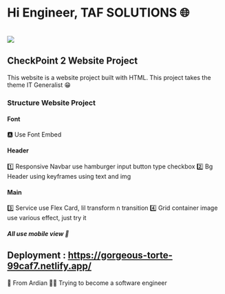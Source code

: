 # Hi Engineer, TAF SOLUTIONS 🌐

<br>
<img align="center" src="Assets/img/world.gif">

## CheckPoint 2 Website Project

<p>This website is a website project built with HTML. This project takes the theme IT Generalist 😁</p>

### Structure Website Project

#### Font
🅰 Use Font Embed

#### Header
1️⃣ Responsive Navbar use hamburger input button type checkbox
2️⃣ Bg Header using keyframes using text and img

#### Main
3️⃣ Service use Flex Card, lil transform n transition
4️⃣ Grid container image use various effect, just try it

##### All use mobile view 📱

## Deployment : https://gorgeous-torte-99caf7.netlify.app/

🙌 From Ardian
👨‍💻 Trying to become a software engineer

